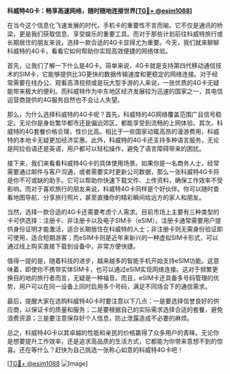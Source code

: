 **科威特4G卡：畅享高速网络，随时随地连接世界[[TG💪+ @esim1088](https://t.me/s/esim1088)]**

在当今这个信息化飞速发展的时代，手机卡的重要性不言而喻。它不仅是通讯的桥梁，更是我们获取信息、享受娱乐的重要工具。而对于那些计划前往科威特旅行或长期居住的朋友来说，选择一款合适的4G卡显得尤为重要。今天，我们就来聊聊科威特的4G卡，看看它如何帮助你实现高效便捷的网络体验。

首先，让我们了解一下什么是4G卡。简单来说，4G卡就是支持第四代移动通信技术的SIM卡，它能够提供比3G更快的数据传输速度和更稳定的网络连接。对于经常需要在线办公、观看高清视频或是玩大型手游的人来说，一张优质的4G卡无疑能带来极大的便利。而科威特作为中东地区经济发展较为迅速的国家之一，其电信运营商提供的4G服务自然也不会让人失望。

那么，为什么选择科威特的4G卡呢？首先，科威特的4G网络覆盖范围广且信号稳定。无论你是身处繁华都市还是偏远郊区，都能享受到流畅的上网体验。其次，科威特的4G套餐价格合理，性价比高。相比于一些国家动辄高昂的漫游费用，科威特的本地卡无疑更加经济实惠。此外，科威特的4G卡还支持多种语言服务，无论是阿拉伯语还是英语，用户都可以轻松操作，避免了语言障碍带来的困扰。

接下来，我们来看看科威特4G卡的具体使用场景。如果你是一名商务人士，经常需要通过邮件与客户沟通，或者需要实时更新公司数据，那么一张科威特4G卡将是你不可或缺的助手。它可以帮助你快速下载文件、上传资料，确保工作效率不受影响。而对于喜欢旅行的朋友来说，科威特4G卡同样是个好伙伴。你可以随时查看地图导航、分享旅行照片，甚至直播你的精彩瞬间给远方的家人和朋友。

当然，选择一款合适的4G卡还需要考虑个人需求。目前市场上主要有三种类型的卡可供选择：注册卡、非注册卡以及电子SIM卡（eSIM）。注册卡通常需要用户提供身份证明才能激活，适合长期居住在科威特的人士；非注册卡则无需身份验证即可使用，适合短期游客；而eSIM卡则是近年来新兴的一种虚拟SIM卡形式，可以通过线上购买直接下载到设备中，非常方便快捷。

值得一提的是，随着科技的进步，越来越多的智能手机开始支持eSIM功能。这意味着，即使你不携带实体SIM卡，也可以通过eSIM实现网络连接。这对于频繁更换目的地的旅行者而言，无疑是一种福音。而且，eSIM卡还具备多号码管理的优势，用户可以在同一设备上同时启用多个号码，满足不同场合下的通信需求。

最后，提醒大家在选购科威特4G卡时要注意以下几点：一是要选择信誉良好的供应商，以保证卡的质量和服务；二是要根据自己的实际需求选择合适的套餐，避免浪费资源；三是要注意保存好个人信息，防止泄露造成不必要的麻烦。

总之，科威特4G卡以其卓越的性能和亲民的价格赢得了众多用户的青睐。无论你是想要提升工作效率，还是追求高品质的生活方式，它都能为你带来意想不到的惊喜。还在等什么？赶快为自己挑选一张称心如意的科威特4G卡吧！

[[TG💪+ @esim1088](https://t.me/s/esim1088) ![Image](https://i.postimg.cc/4NQfJmqS/Snipaste-2025-05-13-00-14-12.png)]